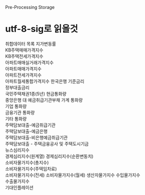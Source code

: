 Pre-Processing Storage

# utf-8-sig로 읽을것


취합데이터 목록
지가변동률	
KB주택매매가격지수	
KB주택전세가격지수	
아파트매매실거래가격지수	
아파트매매가격지수	
아파트전세가격지수	
아파트월세통합가격지수	
한국은행 기준금리	
정부대출금리	
국민주택채권1종(5년)
현금통화량	
중앙은행 대 예금취급기관부채	
가계 통화량	
기업 통화량	
금융기관 통화량	
기타 통화량	 
주택담보대출-예금취급기관	   
주택담보대출-예금은행	   
주택담보대출-비은행예금취급기관	
주택담보대출 - 주택금융공사 및 주택도시기금	
뉴스심리지수	
경제심리지수(원계열)	
경제심리지수(순환변동치)	
소비자물가지수(총지수)	
소비자물가지수(주택임차료)	
소비자물가지수(전세)	
소비자물가지수(월세)	
생산자물가지수	
수입물가지수	
수출물가지수	
기대인플레이션
